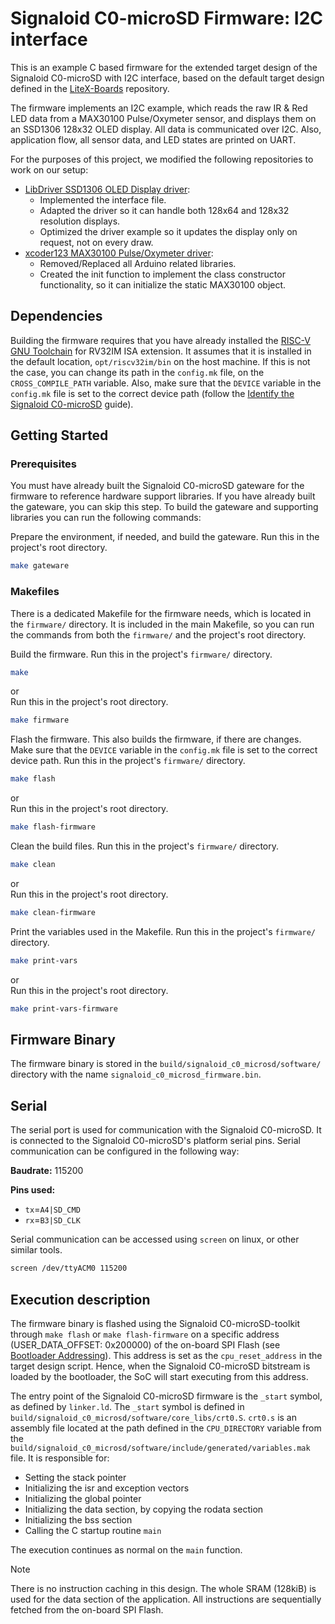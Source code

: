 # Signaloid C0-microSD Firmware: I2C interface
This is an example C based firmware for the extended target design of the Signaloid C0-microSD with I2C interface, based on the default target design defined in the [LiteX-Boards](https://github.com/litex-hub/litex-boards) repository.

The firmware implements an I2C example, which reads the raw IR & Red LED data from a MAX30100 Pulse/Oxymeter sensor, and displays them on an SSD1306 128x32 OLED display. All data is communicated over I2C. Also, application flow, all sensor data, and LED states are printed on UART.

For the purposes of this project, we modified the following repositories to work on our setup:
- [LibDriver SSD1306 OLED Display driver](https://github.com/libdriver/ssd1306):
	- Implemented the interface file.
	- Adapted the driver so it can handle both 128x64 and 128x32 resolution displays.
	- Optimized the driver example so it updates the display only on request, not on every draw.
- [xcoder123 MAX30100 Pulse/Oxymeter driver](https://github.com/xcoder123/MAX30100):
	- Removed/Replaced all Arduino related libraries.
	- Created the init function to implement the class constructor functionality, so it can initialize the static MAX30100 object.

## Dependencies
Building the firmware requires that you have already installed the [RISC-V GNU Toolchain](https://github.com/riscv/riscv-gnu-toolchain) for RV32IM ISA extension. It assumes that it is installed in the default location, `opt/riscv32im/bin` on the host machine. If this is not the case, you can change its path in the `config.mk` file, on the `CROSS_COMPILE_PATH` variable. Also, make sure that the `DEVICE` variable in the `config.mk` file is set to the correct device path (follow the [Identify the Signaloid C0-microSD](https://c0-microsd-docs.signaloid.io/guides/identify-c0-microsd) guide).

## Getting Started
### Prerequisites
You must have already built the Signaloid C0-microSD gateware for the firmware to reference hardware support libraries. If you have already built the gateware, you can skip this step. To build the gateware and supporting libraries you can run the following commands:

Prepare the environment, if needed, and build the gateware. Run this in the project's root directory.
```sh
make gateware
```

### Makefiles
There is a dedicated Makefile for the firmware needs, which is located in the `firmware/` directory. It is included in the main Makefile, so you can run the commands from both the `firmware/` and the project's root directory.

Build the firmware. Run this in the project's `firmware/` directory.
```sh
make
```
or  
Run this in the project's root directory.
```sh
make firmware
```

Flash the firmware. This also builds the firmware, if there are changes. Make sure that the `DEVICE` variable in the `config.mk` file is set to the correct device path. Run this in the project's `firmware/` directory.
```sh
make flash
```
or  
Run this in the project's root directory.
```sh
make flash-firmware
```

Clean the build files. Run this in the project's `firmware/` directory.
```sh
make clean
```
or  
Run this in the project's root directory.
```sh
make clean-firmware
```

Print the variables used in the Makefile. Run this in the project's `firmware/` directory.
```sh
make print-vars
```
or  
Run this in the project's root directory.
```sh
make print-vars-firmware
```

## Firmware Binary
The firmware binary is stored in the `build/signaloid_c0_microsd/software/` directory with the name `signaloid_c0_microsd_firmware.bin`.

## Serial
The serial port is used for communication with the Signaloid C0-microSD. It is connected to the Signaloid C0-microSD's platform serial pins. Serial communication can be configured in the following way:

**Baudrate:** 115200

**Pins used:**
- `tx`=`A4|SD_CMD`
- `rx`=`B3|SD_CLK`

Serial communication can be accessed using `screen` on linux, or other similar tools.
```sh
screen /dev/ttyACM0 115200
```

## Execution description
The firmware binary is flashed using the Signaloid C0-microSD-toolkit through `make flash` or `make flash-firmware` on a specific address (USER_DATA_OFFSET: 0x200000) of the on-board SPI Flash (see [Bootloader Addressing](https://c0-microsd-docs.signaloid.io/hardware-overview/bootloader-addresssing.html)). This address is set as the `cpu_reset_address` in the target design script. Hence, when the Signaloid C0-microSD bitstream is loaded by the bootloader, the SoC will start executing from this address.

The entry point of the Signaloid C0-microSD firmware is the `_start` symbol, as defined by `linker.ld`. The `_start` symbol is defined in `build/signaloid_c0_microsd/software/core_libs/crt0.S`. `crt0.s` is an assembly file located at the path defined in the `CPU_DIRECTORY` variable from the `build/signaloid_c0_microsd/software/include/generated/variables.mak` file. It is responsible for:
- Setting the stack pointer
- Initializing the isr and exception vectors
- Initializing the global pointer
- Initializing the data section, by copying the rodata section
- Initializing the bss section
- Calling the C startup routine `main`

The execution continues as normal on the `main` function.

> [!NOTE]
> There is no instruction caching in this design. The whole SRAM (128kiB) is used for the data section of the application. All instructions are sequentially fetched from the on-board SPI Flash.
